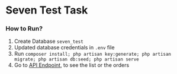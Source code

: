 # Seven Test Task

### How to Run?
1. Create Database `seven_test`
2. Updated database credentials in `.env` file
3. Run `composer install; php artisan key:generate; php artisan migrate; php artisan db:seed; php artisan serve`
4. Go to [API Endpoint](http://127.0.0.1:8000), to see the list or the orders
